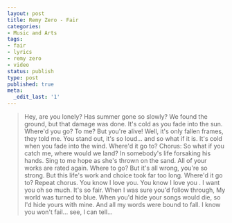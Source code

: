 ```yaml
---
layout: post
title: Remy Zero - Fair
categories:
- Music and Arts
tags:
- fair
- lyrics
- remy zero
- video
status: publish
type: post
published: true
meta:
  _edit_last: '1'
---
```

> Hey, are you lonely? Has summer gone so slowly? We found the ground, but that damage was done. It's cold as you fade into the sun. Where'd you go? To me? But you're alive! Well, it's only fallen frames, they told me. You stand out, it's so loud... and so what if it is. It's cold when you fade into the wind. Where'd it go to? Chorus: So what if you catch me, where would we land? In somebody's life forsaking his hands. Sing to me hope as she's thrown on the sand. All of your works are rated again. Where to go? But it's all wrong, you're so strong. But this life's work and choice took far too long. Where'd it go to? Repeat chorus. You know I love you. You know I love you . I want you oh so much. It's so fair. When I was sure you'd follow through, My world was turned to blue. When you'd hide your songs would die, so I'd hide yours with mine. And all my words were bound to fall. I know you won't fail... see, I can tell...
